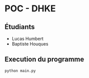 # POC - DHKE

## Étudiants
- Lucas Humbert
- Baptiste Houques

## Execution du programme
```console
python main.py
```
